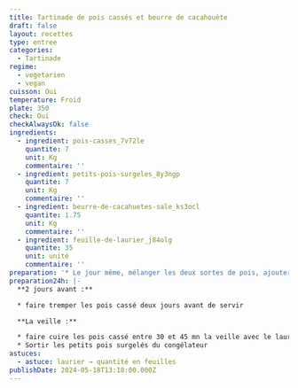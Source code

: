 ```yaml
---
title: Tartinade de pois cassés et beurre de cacahouète
draft: false
layout: recettes
type: entree
categories:
  - Tartinade
regime:
  - vegetarien
  - vegan
cuisson: Oui
temperature: Froid
plate: 350
check: Oui
checkAlwaysOk: false
ingredients:
  - ingredient: pois-casses_7v72le
    quantite: 7
    unit: Kg
    commentaire: ''
  - ingredient: petits-pois-surgeles_8y3ngp
    quantite: 7
    unit: Kg
    commentaire: ''
  - ingredient: beurre-de-cacahuetes-sale_ks3ocl
    quantite: 1.75
    unit: Kg
    commentaire: ''
  - ingredient: feuille-de-laurier_j84olg
    quantite: 35
    unit: unité
    commentaire: ''
preparation: '* Le jour même, mélanger les deux sortes de pois, ajouter le beurre de cacahuète et corriger sel et poivre.'
preparation24h: |-
  **2 jours avant :**

  * faire tremper les pois cassé deux jours avant de servir

  **La veille :** 

  * faire cuire les pois cassé entre 30 et 45 mn la veille avec le laurier. 
  * Sortir les petits pois surgelés du congélateur
astuces:
  - astuce: laurier → quantité en feuilles
publishDate: 2024-05-18T13:18:00.000Z
---
```

